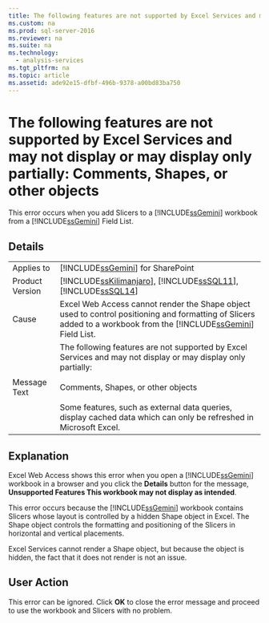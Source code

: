 ```yaml
---
title: The following features are not supported by Excel Services and may not display or may display only partially: Comments, Shapes, or other objects
ms.custom: na
ms.prod: sql-server-2016
ms.reviewer: na
ms.suite: na
ms.technology: 
  - analysis-services
ms.tgt_pltfrm: na
ms.topic: article
ms.assetid: ade92e15-dfbf-496b-9378-a00bd83ba750
---
```

# The following features are not supported by Excel Services and may not display or may display only partially: Comments, Shapes, or other objects
  This error occurs when you add Slicers to a [!INCLUDE[ssGemini](../../Token/Other/ssGemini_md.md)] workbook from a [!INCLUDE[ssGemini](../../Token/Other/ssGemini_md.md)] Field List.  
  
## Details  
  
|||  
|-|-|  
|Applies to|[!INCLUDE[ssGemini](../../Token/Other/ssGemini_md.md)] for SharePoint|  
|Product Version|[!INCLUDE[ssKilimanjaro](../../Token/Other/ssKilimanjaro_md.md)], [!INCLUDE[ssSQL11](../../Token/Other/ssSQL11_md.md)], [!INCLUDE[ssSQL14](../../Token/Other/ssSQL14_md.md)]|  
|Cause|Excel Web Access cannot render the Shape object used to control positioning and formatting of Slicers added to a workbook from the [!INCLUDE[ssGemini](../../Token/Other/ssGemini_md.md)] Field List.|  
|Message Text|The following features are not supported by Excel Services and may not display or may display only partially:<br /><br /> Comments, Shapes, or other objects<br /><br /> Some features, such as external data queries, display cached data which can only be refreshed in Microsoft Excel.|  
  
## Explanation  
 Excel Web Access shows this error when you open a [!INCLUDE[ssGemini](../../Token/Other/ssGemini_md.md)] workbook in a browser and you click the **Details** button for the message, **Unsupported Features This workbook may not display as intended**.  
  
 This error occurs because the [!INCLUDE[ssGemini](../../Token/Other/ssGemini_md.md)] workbook contains Slicers whose layout is controlled by a hidden Shape object in Excel. The Shape object controls the formatting and positioning of the Slicers in horizontal and vertical placements.  
  
 Excel Services cannot render a Shape object, but because the object is hidden, the fact that it does not render is not an issue.  
  
## User Action  
 This error can be ignored. Click **OK** to close the error message and proceed to use the workbook and Slicers with no problem.  
  
  